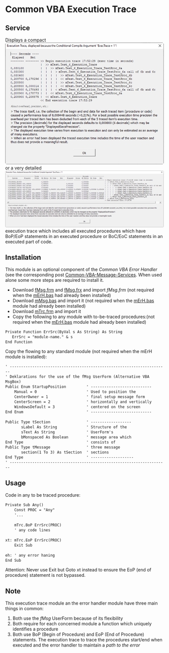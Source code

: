 # Common VBA Execution Trace

## Service
Displays a compact
![image](/assets/ExecutionTrace.png)
or a very detailed
![image](/assets/ExecutionTraceDetailed.png)
execution trace which includes all executed procedures which have BoP/EoP statements in an executed procedure or BoC/EoC statements in an executed part of code.

## Installation
This module is an optional component of the _Common VBA Error Handler_ (see the corresponding post [Common-VBA-Message-Services][5]. When used alone some more steps are required to install it.

- Download [fMsg.frm][1] and [fMsg.frx][2] and import _fMsg.frm_ (not required when the [mErH.bas][6] had already been installed)  
- Download [mMsg.bas][3] and import it (not required when the [mErH.bas][6] module had already been installed)  
- Download  [mTrc.frm][4] and import it
- Copy the following to any module with to-be-traced procedures:(not required when the [mErH.bas][6] module had already been installed)<br>
```vbs
Private Function ErrSrc(ByVal s As String) As String
   ErrSrc = "module-name." & s
End Function
```
Copy the flowing to any standard module (not required when the mErH module is installed):
```vbs
' ----------------------------------------------------------------------
' Deklarations for the use of the fMsg UserForm (Alternative VBA MsgBox)
Public Enum StartupPosition         ' ---------------------------
    Manual = 0                      ' Used to position the
    CenterOwner = 1                 ' final setup message form
    CenterScreen = 2                ' horizontally and vertically
    WindowsDefault = 3              ' centered on the screen
End Enum                            ' ---------------------------

Public Type tSection                ' ------------------
       sLabel As String             ' Structure of the
       sText As String              ' UserForm's
       bMonspaced As Boolean        ' message area which
End Type                            ' consists of
Public Type tMessage                ' three message
       section(1 To 3) As tSection  ' sections
End Type                            ' -------------------
' ----------------------------------------------------------------------
```

## Usage
Code in any to be traced procedure:
```vbs
Private Sub Any()
    Const PROC = "Any"
    '...
    
    mTrc.BoP ErrSrc(PROC)
    ' any code lines

xt: mTrc.EoP ErrSrc(PROC)
    Exit Sub
    
eh: ' any error haning
End Sub
```
Attention: Never use Exit but Goto xt instead to ensure the EoP (end of procedure) statement is not bypassed.

## Note
This execution trace module an the error handler module have three main things in common:
1. Both use the _fMsg_ UserForm because of its flexibility
2. Both require for each concerned module a function which uniquely identifies a procedure
3. Both use BoP (Begin of Procedure) and EoP (End of Procedure) statements. The execution trace to trace the procedures start/end when executed and the error handler to maintain a _path to the error_

[1]:https://gitcdn.link/repo/warbe-maker/Common-VBA-Execution-Trace-Service/master/source/fMsg.frm
[2]:https://gitcdn.link/repo/warbe-maker/Common-VBA-Execution-Trace-Service/master/source/fMsg.frx
[3]:https://gitcdn.link/repo/warbe-maker/Common-VBA-Execution-Trace-Service/master/source/mMsg.bas
[4]:https://gitcdn.link/repo/warbe-maker/Common-VBA-Execution-Trace-Service/master/source/mTrc.bas
[5]:https://warbe-maker.github.io/warbe-maker.github.io/vba/common/2020/11/17/Common-VBA-Message-Services.html
[6]:https://gitcdn.link/repo/warbe-maker/Common-VBA-Error-Services/master/source/mErH.bas
